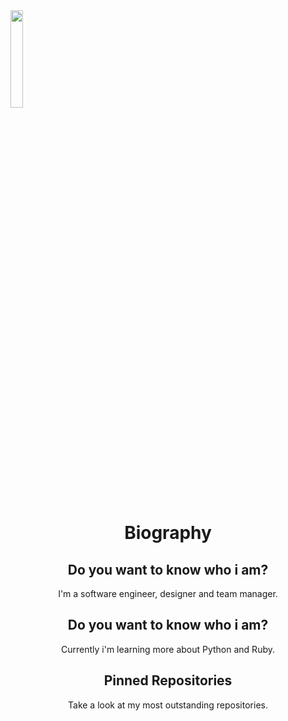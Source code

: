 <img align='center' src='http://pa1.narvii.com/6995/90e0ada08036dcf01e3f640bf6dde1d377d99757r1-200-200_00.gif' width='20%'> 

<h1 align="center">Biography</h2>

<h2 align="center">Do you want to know who i am?</h2>
<p align="center">I'm a software engineer, designer and team manager.</p>

<h2 align="center">Do you want to know who i am?</h2>
<p align="center">Currently i'm learning more about Python and Ruby.</p>

<h2 align="center">Pinned Repositories</h2>
<p align="center">Take a look at my most outstanding repositories.</p>

